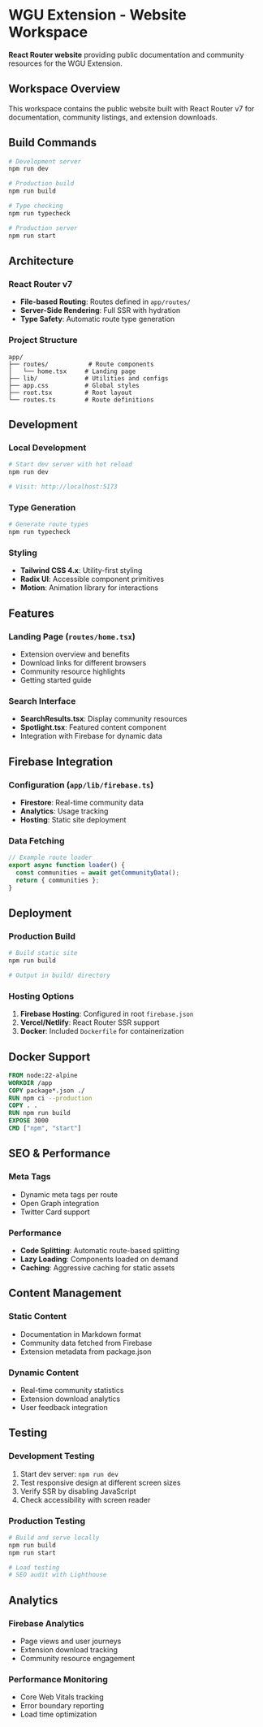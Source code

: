 # WGU Extension - Website Workspace

**React Router website** providing public documentation and community resources for the WGU Extension.

## Workspace Overview

This workspace contains the public website built with React Router v7 for documentation, community listings, and extension downloads.

## Build Commands

```bash
# Development server
npm run dev

# Production build
npm run build

# Type checking
npm run typecheck

# Production server
npm run start
```

## Architecture

### React Router v7
- **File-based Routing**: Routes defined in `app/routes/`
- **Server-Side Rendering**: Full SSR with hydration
- **Type Safety**: Automatic route type generation

### Project Structure
```
app/
├── routes/           # Route components
│   └── home.tsx     # Landing page
├── lib/             # Utilities and configs
├── app.css          # Global styles
├── root.tsx         # Root layout
└── routes.ts        # Route definitions
```

## Development

### Local Development
```bash
# Start dev server with hot reload
npm run dev

# Visit: http://localhost:5173
```

### Type Generation
```bash
# Generate route types
npm run typecheck
```

### Styling
- **Tailwind CSS 4.x**: Utility-first styling
- **Radix UI**: Accessible component primitives
- **Motion**: Animation library for interactions

## Features

### Landing Page (`routes/home.tsx`)
- Extension overview and benefits
- Download links for different browsers
- Community resource highlights
- Getting started guide

### Search Interface
- **SearchResults.tsx**: Display community resources
- **Spotlight.tsx**: Featured content component
- Integration with Firebase for dynamic data

## Firebase Integration

### Configuration (`app/lib/firebase.ts`)
- **Firestore**: Real-time community data
- **Analytics**: Usage tracking
- **Hosting**: Static site deployment

### Data Fetching
```typescript
// Example route loader
export async function loader() {
  const communities = await getCommunityData();
  return { communities };
}
```

## Deployment

### Production Build
```bash
# Build static site
npm run build

# Output in build/ directory
```

### Hosting Options
1. **Firebase Hosting**: Configured in root `firebase.json`
2. **Vercel/Netlify**: React Router SSR support
3. **Docker**: Included `Dockerfile` for containerization

## Docker Support

```dockerfile
FROM node:22-alpine
WORKDIR /app
COPY package*.json ./
RUN npm ci --production
COPY . .
RUN npm run build
EXPOSE 3000
CMD ["npm", "start"]
```

## SEO & Performance

### Meta Tags
- Dynamic meta tags per route
- Open Graph integration
- Twitter Card support

### Performance
- **Code Splitting**: Automatic route-based splitting
- **Lazy Loading**: Components loaded on demand
- **Caching**: Aggressive caching for static assets

## Content Management

### Static Content
- Documentation in Markdown format
- Community data fetched from Firebase
- Extension metadata from package.json

### Dynamic Content
- Real-time community statistics
- Extension download analytics
- User feedback integration

## Testing

### Development Testing
1. Start dev server: `npm run dev`
2. Test responsive design at different screen sizes
3. Verify SSR by disabling JavaScript
4. Check accessibility with screen reader

### Production Testing
```bash
# Build and serve locally
npm run build
npm run start

# Load testing
# SEO audit with Lighthouse
```

## Analytics

### Firebase Analytics
- Page views and user journeys
- Extension download tracking
- Community resource engagement

### Performance Monitoring
- Core Web Vitals tracking
- Error boundary reporting
- Load time optimization